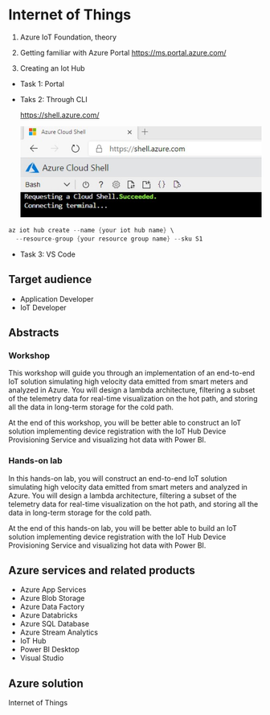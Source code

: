 # Internet of Things

1) Azure IoT Foundation, theory

2) Getting familiar with Azure Portal
https://ms.portal.azure.com/

3) Creating an Iot Hub
- Task 1: Portal
- Taks 2: Through CLI
    
    https://shell.azure.com/

    ![Bash access.](./media/bash.jpg 'Bash Access')
 ```csharp  
az iot hub create --name {your iot hub name} \
   --resource-group {your resource group name} --sku S1

```

- Task 3: VS Code




## Target audience

- Application Developer
- IoT Developer

## Abstracts

### Workshop

This workshop will guide you through an implementation of an end-to-end IoT solution simulating high velocity data emitted from smart meters and analyzed in Azure. You will design a lambda architecture, filtering a subset of the telemetry data for real-time visualization on the hot path, and storing all the data in long-term storage for the cold path.

At the end of this workshop, you will be better able to construct an IoT solution implementing device registration with the IoT Hub Device Provisioning Service and visualizing hot data with Power BI.

### Hands-on lab

In this hands-on lab, you will construct an end-to-end IoT solution simulating high velocity data emitted from smart meters and analyzed in Azure. You will design a lambda architecture, filtering a subset of the telemetry data for real-time visualization on the hot path, and storing all the data in long-term storage for the cold path.

At the end of this hands-on lab, you will be better able to build an IoT solution implementing device registration with the IoT Hub Device Provisioning Service and visualizing hot data with Power BI.

## Azure services and related products

- Azure App Services
- Azure Blob Storage
- Azure Data Factory
- Azure Databricks
- Azure SQL Database
- Azure Stream Analytics
- IoT Hub
- Power BI Desktop
- Visual Studio

## Azure solution

Internet of Things
